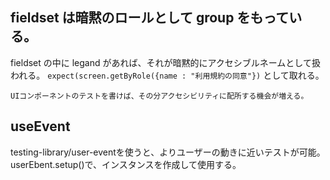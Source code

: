 ## fieldset は暗黙のロールとして group をもっている。

fieldset の中に legand があれば、それが暗黙的にアクセシブルネームとして扱われる。
`expect(screen.getByRole({name : "利用規約の同意"})` として取れる。

`UIコンポーネントのテストを書けば、その分アクセシビリティに配所する機会が増える。`

## useEvent
testing-library/user-eventを使うと、よりユーザーの動きに近いテストが可能。
userEbent.setup()で、インスタンスを作成して使用する。
